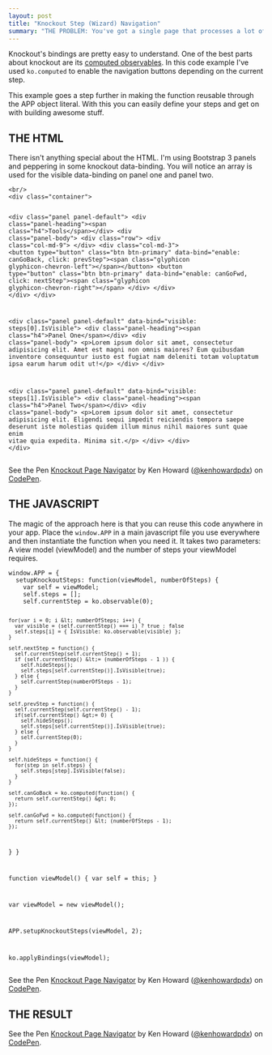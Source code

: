 ```yaml
---
layout: post
title: "Knockout Step (Wizard) Navigation"
summary: "THE PROBLEM: You've got a single page that processes a lot of information and you need to break it into small, digestible steps for users."
---
```


Knockout's bindings are pretty easy to understand. One of the best parts about knockout are its [computed observables](http://knockoutjs.com/documentation/computedObservables.html). In this code example I've used `ko.computed` to enable the navigation buttons depending on the current step.

This example goes a step further in making the function reusable through the APP object literal. With this you can easily define your steps and get on with building awesome stuff.

## THE HTML

There isn't anything special about the HTML. I'm using Bootstrap 3 panels and peppering in some knockout data-binding. You will notice an array is used for the visible data-binding on panel one and panel two.

<div data-height="800" data-theme-id="6649" data-slug-hash="tebhi" data-default-tab="html" class='codepen'><pre><code>&lt;br/&gt;
&lt;div class=&quot;container&quot;&gt;

  &lt;div class=&quot;panel panel-default&quot;&gt;
    &lt;div class=&quot;panel-heading&quot;&gt;&lt;span class=&quot;h4&quot;&gt;Tools&lt;/span&gt;&lt;/div&gt;
    &lt;div class=&quot;panel-body&quot;&gt;
      &lt;div class=&quot;row&quot;&gt;
        &lt;div class=&quot;col-md-9&quot;&gt;
        &lt;/div&gt;
        &lt;div class=&quot;col-md-3&quot;&gt;
          &lt;button type=&quot;button&quot; class=&quot;btn btn-primary&quot; data-bind=&quot;enable: canGoBack, click: prevStep&quot;&gt;&lt;span class=&quot;glyphicon glyphicon-chevron-left&quot;&gt;&lt;/span&gt;&lt;/button&gt;
          &lt;button type=&quot;button&quot; class=&quot;btn btn-primary&quot; data-bind=&quot;enable: canGoFwd, click: nextStep&quot;&gt;&lt;span class=&quot;glyphicon glyphicon-chevron-right&quot;&gt;&lt;/span&gt;
        &lt;/div&gt;
      &lt;/div&gt;
    &lt;/div&gt;
  &lt;/div&gt;

  &lt;div class=&quot;panel panel-default&quot; data-bind=&quot;visible: steps[0].IsVisible&quot;&gt;
    &lt;div class=&quot;panel-heading&quot;&gt;&lt;span class=&quot;h4&quot;&gt;Panel One&lt;/span&gt;&lt;/div&gt;
    &lt;div class=&quot;panel-body&quot;&gt;
      &lt;p&gt;Lorem ipsum dolor sit amet, consectetur adipisicing elit. Amet est magni non omnis maiores? Eum quibusdam inventore consequuntur iusto est fugiat nam deleniti totam voluptatum ipsa earum harum odit ut!&lt;/p&gt;
    &lt;/div&gt;
  &lt;/div&gt;

  &lt;div class=&quot;panel panel-default&quot; data-bind=&quot;visible: steps[1].IsVisible&quot;&gt;
    &lt;div class=&quot;panel-heading&quot;&gt;&lt;span class=&quot;h4&quot;&gt;Panel Two&lt;/span&gt;&lt;/div&gt;
    &lt;div class=&quot;panel-body&quot;&gt;
      &lt;p&gt;Lorem ipsum dolor sit amet, consectetur adipisicing elit. Eligendi sequi impedit reiciendis tempora saepe deserunt iste molestias quidem illum minus nihil maiores sunt quae enim vitae quia expedita. Minima sit.&lt;/p&gt;
    &lt;/div&gt;
  &lt;/div&gt;
&lt;/div&gt;</code></pre>
<p>See the Pen <a href='http://codepen.io/kenhowardpdx/pen/tebhi/'>Knockout Page Navigator</a> by Ken Howard (<a href='http://codepen.io/kenhowardpdx'>@kenhowardpdx</a>) on <a href='http://codepen.io'>CodePen</a>.</p>
</div><script async src="//codepen.io/assets/embed/ei.js"></script>

## THE JAVASCRIPT

The magic of the approach here is that you can reuse this code anywhere in your app. Place the `window.APP` in a main javascript file you use everywhere and then instantiate the function when you need it. It takes two parameters: A view model (viewModel) and the number of steps your viewModel requires.

<div data-height="1197" data-theme-id="6649" data-slug-hash="tebhi" data-default-tab="js" class='codepen'><pre><code>window.APP = {
  setupKnockoutSteps: function(viewModel, numberOfSteps) {
    var self = viewModel;
    self.steps = [];
    self.currentStep = ko.observable(0);

    for(var i = 0; i &lt; numberOfSteps; i++) {
      var visible = (self.currentStep() === i) ? true : false
      self.steps[i] = { IsVisible: ko.observable(visible) };
    }

    self.nextStep = function() {
      self.currentStep(self.currentStep() + 1);
      if (self.currentStep() &lt;= (numberOfSteps - 1 )) {
        self.hideSteps();
        self.steps[self.currentStep()].IsVisible(true);
      } else {
        self.currentStep(numberOfSteps - 1);
      }
    }

    self.prevStep = function() {
      self.currentStep(self.currentStep() - 1);
      if(self.currentStep() &gt;= 0) {
        self.hideSteps();
        self.steps[self.currentStep()].IsVisible(true);
      } else {
        self.currentStep(0);
      }
    }

    self.hideSteps = function() {
      for(step in self.steps) {
        self.steps[step].IsVisible(false);
      }
    }

    self.canGoBack = ko.computed(function() {
      return self.currentStep() &gt; 0;
    });

    self.canGoFwd = ko.computed(function() {
      return self.currentStep() &lt; (numberOfSteps - 1);
    });

  }
}

function viewModel() {
  var self = this;
}

var viewModel = new viewModel();

APP.setupKnockoutSteps(viewModel, 2);

ko.applyBindings(viewModel);</code></pre>
<p>See the Pen <a href='http://codepen.io/kenhowardpdx/pen/tebhi/'>Knockout Page Navigator</a> by Ken Howard (<a href='http://codepen.io/kenhowardpdx'>@kenhowardpdx</a>) on <a href='http://codepen.io'>CodePen</a>.</p>
</div><script async src="//codepen.io/assets/embed/ei.js"></script>

## THE RESULT

<p data-height="344" data-theme-id="6649" data-slug-hash="tebhi" data-default-tab="result" class='codepen'>See the Pen <a href='http://codepen.io/kenhowardpdx/pen/tebhi/'>Knockout Page Navigator</a> by Ken Howard (<a href='http://codepen.io/kenhowardpdx'>@kenhowardpdx</a>) on <a href='http://codepen.io'>CodePen</a>.</p>
<script async src="//codepen.io/assets/embed/ei.js"></script>
